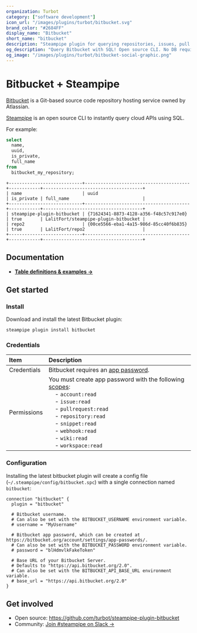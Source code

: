 ```yaml
---
organization: Turbot
category: ["software development"]
icon_url: "/images/plugins/turbot/bitbucket.svg"
brand_color: "#2684FF"
display_name: "Bitbucket"
short_name: "bitbucket"
description: "Steampipe plugin for querying repositories, issues, pull requests and more from Bitbucket."
og_description: "Query Bitbucket with SQL! Open source CLI. No DB required."
og_image: "/images/plugins/turbot/bitbucket-social-graphic.png"
---
```


# Bitbucket + Steampipe

[Bitbucket](https://bitbucket.org) is a Git-based source code repository hosting service owned by Atlassian.

[Steampipe](https://steampipe.io) is an open source CLI to instantly query cloud APIs using SQL.

For example:

```sql
select
  name,
  uuid,
  is_private,
  full_name
from
  bitbucket_my_repository;
```

```
+----------------------------+----------------------------------------+------------+--------------------------------------+
| name                       | uuid                                   | is_private | full_name                            |
+----------------------------+----------------------------------------+------------+--------------------------------------+
| steampipe-plugin-bitbucket | {71624341-8873-4128-a356-f48c57c917e0} | true       | LalitFort/steampipe-plugin-bitbucket |
| repo2                      | {00ce5566-eba1-4a15-986d-85cc40f6b835} | true       | LalitFort/repo2                      |
+----------------------------+----------------------------------------+------------+--------------------------------------+
```

## Documentation

- **[Table definitions & examples →](/plugins/turbot/bitbucket/tables)**

## Get started

### Install

Download and install the latest Bitbucket plugin:

```bash
steampipe plugin install bitbucket
```

### Credentials

| Item        | Description                                                                                                                                                                                                                                                                                                                                                                                                                                                                                                                                                                        |
| :---------- | :--------------------------------------------------------------------------------------------------------------------------------------------------------------------------------------------------------------------------------------------------------------------------------------------------------------------------------------------------------------------------------------------------------------------------------------------------------------------------------------------------------------------------------------------------------------------------------- |
| Credentials | Bitbucket requires an [app password](https://bitbucket.org/account/settings/app-passwords/).                                                                                                                                                                                                                                                                                                                                                                                                         |
| Permissions | You must create app password with the following [scopes](https://developer.atlassian.com/cloud/bitbucket/rest/intro/#scopes):<br />&nbsp;&nbsp;&nbsp;&nbsp;- `account:read`<br />&nbsp;&nbsp;&nbsp;&nbsp;- `issue:read`<br />&nbsp;&nbsp;&nbsp;&nbsp;- `pullrequest:read`<br />&nbsp;&nbsp;&nbsp;&nbsp;- `repository:read`<br />&nbsp;&nbsp;&nbsp;&nbsp;- `snippet:read`<br />&nbsp;&nbsp;&nbsp;&nbsp;- `webhook:read`<br />&nbsp;&nbsp;&nbsp;&nbsp;- `wiki:read`<br />&nbsp;&nbsp;&nbsp;&nbsp;- `workspace:read` |

### Configuration

Installing the latest bitbucket plugin will create a config file (`~/.steampipe/config/bitbucket.spc`) with a single connection named `bitbucket`:

```hcl
connection "bitbucket" {
  plugin = "bitbucket"

  # Bitbucket username.
  # Can also be set with the BITBUCKET_USERNAME environment variable.
  # username = "MyUsername"

  # Bitbucket app password, which can be created at https://bitbucket.org/account/settings/app-passwords/.
  # Can also be set with the BITBUCKET_PASSWORD environment variable.
  # password = "blHdmvlkFakeToken"

  # Base URL of your Bitbucket Server.
  # Defaults to "https://api.bitbucket.org/2.0".
  # Can also be set with the BITBUCKET_API_BASE_URL environment variable.
  # base_url = "https://api.bitbucket.org/2.0"
}
```

## Get involved

- Open source: https://github.com/turbot/steampipe-plugin-bitbucket
- Community: [Join #steampipe on Slack →](https://turbot.com/community/join)
